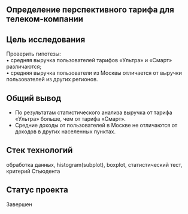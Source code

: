 ## Определение перспективного тарифа для телеком-компании

## Цель исследования 

Проверить гипотезы:<br>
• средняя выручка пользователей тарифов «Ультра» и «Смарт» различаются;<br>
• средняя выручка пользователи из Москвы отличается от выручки пользователей из других регионов.<br>

## Общий вывод

* По результатам статистического анализа выручка от тарифа «Ультра» больше, чем от тарифа «Смарт».<br>
* Средние доходы от пользователей в Москве не отличаются от доходов в других населенных пунктах.<br>

## Стек технологий

обработка данных, histogram(subplot), boxplot, статистический тест, критерий Стьюдента
## Статус проекта 

Завершен

